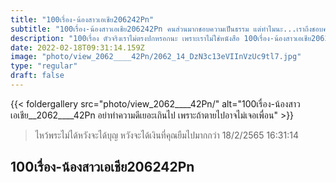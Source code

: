 ```yaml
---
title: "100เรื่อง-น้องสาวเอเชีย206242Pn"
subtitle: "100เรื่อง-น้องสาวเอเชีย206242Pn คนส่วนมากชอบความเป็นธรรม แต่ทำไมนะ...เราถึงชอบความเป็นเธอ"
description: "100เรื่อง ตัวจริงเราไม่ตรงปกหรอกนะ เพราะเราไม่ใช่หนังสือ 100เรื่อง-น้องสาวเอเชีย206242Pn 18/2/2565 16:31:14"
date: 2022-02-18T09:31:14.159Z
image: "photo/view_2062____42Pn/2062_14_DzN3c13eVIInVzUc9tl7.jpg"
type: "regular"
draft: false
---
```


{{< foldergallery src="photo/view_2062____42Pn/" alt="100เรื่อง-น้องสาวเอเชีย__2062____42Pn อย่าทำความดีเยอะเกินไป เพราะถ้าตายไปอาจไม่เจอเพื่อน" >}}


> ไหว้พระไม่ได้หวังจะได้บุญ หวังจะได้เงินที่คุณยืมไปมากกว่า 18/2/2565 16:31:14

## 100เรื่อง-น้องสาวเอเชีย206242Pn
